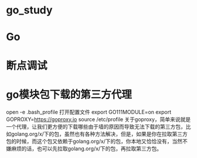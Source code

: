 # go_study
# Go
# 断点调试
# go模块包下载的第三方代理
open -e .bash_profile 打开配置文件
export GO111MODULE=on
export GOPROXY=https://goproxy.io
source /etc/profile
关于goproxy，简单来说就是一个代理，让我们更方便的下载哪些由于墙的原因而导致无法下载的第三方包，比如golang.org/x/下的包，虽然也有各种方法解决，但是，如果是你在拉取第三方包的时候，而这个包又依赖于golang.org/x/下的包，你本地又恰恰没有，当然不嫌麻烦的话，也可以先拉取golang.org/x/下的包，再拉取第三方包。